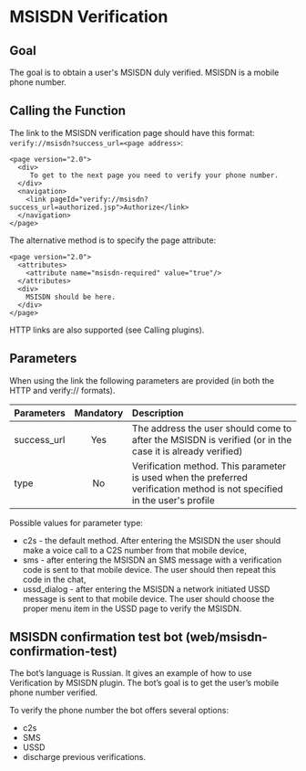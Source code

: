 # MSISDN Verification

## Goal

The goal is to obtain a user's MSISDN duly verified. MSISDN is a mobile phone number.

## Calling the Function

The link to the MSISDN verification page should have this format: ```verify://msisdn?success_url=<page address>```:
```
<page version="2.0">
  <div>
     To get to the next page you need to verify your phone number.
  </div>
  <navigation>
    <link pageId="verify://msisdn?success_url=authorized.jsp">Authorize</link>
  </navigation>
</page>
```

The alternative method is to specify the page attribute:
```
<page version="2.0">
  <attributes>
    <attribute name="msisdn-required" value="true"/>
  </attributes>
  <div>
    MSISDN should be here.
  </div>
</page>
```
HTTP links are also supported (see Calling plugins).

## Parameters

When using the link the following parameters are provided (in both the HTTP and verify:// formats).

|Parameters	|Mandatory	|Description											|
|:--------------|:-------------:|:----------------------------------------------------------------------------------------------|
|success_url	|Yes		|The address the user should come to after the MSISDN is verified (or in the case it is already	 verified)|
|type		|No		|Verification method. This parameter is used when the preferred verification method is not 					specified in the user's profile|

Possible values for parameter type: 
- c2s -	the default method. After entering the MSISDN the user should make a voice call to a C2S number from that mobile device,
- sms - after entering the MSISDN an SMS message with a verification code is sent to that mobile device. The user should then repeat this code in the chat, 
- ussd_dialog - after entering the MSISDN a network initiated USSD message is sent to that mobile device. The user should choose the proper menu item in the USSD page to verify the MSISDN.

## MSISDN confirmation test bot (web/msisdn-confirmation-test)

The bot’s language is Russian. It gives an example of how to use Verification by MSISDN plugin. The bot’s goal is to get the user’s mobile phone number verified.

To verify the phone number the bot offers several options:

-    c2s
-    SMS
-    USSD
-    discharge previous verifications.

